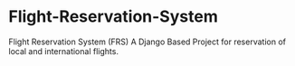 # Flight-Reservation-System
Flight Reservation System (FRS)
A Django Based Project for reservation of local and international flights.
